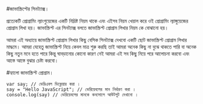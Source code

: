 #জাভাস্ক্রিপ্টের সিনট্যাক্স।

প্রত্যেকটি প্রোগ্রামিং ল্যাংগুয়েজের একটি নিদ্রিষ্ট নিয়ম থাকে এবং এইসব নিয়ম খেয়াল করে ওই প্রোগ্রামিং ল্যাঙ্গুয়েজের প্রোগ্রাম লিখা হয়। জাভাস্ক্রিপ্ট এর সিনট্যাক্স বলতে জাভাস্ক্রিপ্ট প্রোগ্রাম লিখার নিয়ম কে বোঝানো হয়।

আমরা এই অধ্যায়ে জাভাস্ক্রিপ্ট প্রোগ্রাম লিখার কিছু বেসিক সিনট্যাক্স দেখবো একটি ছোট জাভাস্ক্রিপ্ট প্রোগ্রাম লিখার মাদ্ধমে। আমরা যেহেতু জাভাস্ক্রিপ্ট নিয়ে কেবল মাত্র শুরু করছি তাই আমরা অনেক কিছু না বুঝে থাকতে পারি বা অনেক কিছু নতুন মনে হতে পারে কিন্তু ঘাবড়ানোর কোনো কারণ নেই আমরা এই সব কিছু নিয়ে পরে আলোচনা করবো এবং আস্তে আস্তে বুঝার চেষ্টা করবো।

#হ্যালো জাভাস্ক্রিপ্ট প্রোগ্রাম।

```
var say; // ভেরিএবল ডিক্লেয়ার করা ।
say = "Hello JavaScript"; // ভেরিয়েবলের মান নির্ধারণ করা ।
console.log(say) // ভেরিয়েবলের মানকে কনসোলে আউটপুট দেখানো ।
```
